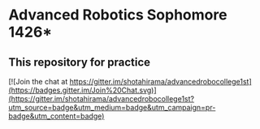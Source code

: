 # Advanced Robotics Sophomore 1426*
## This repository for practice

[![Join the chat at https://gitter.im/shotahirama/advancedrobocollege1st](https://badges.gitter.im/Join%20Chat.svg)](https://gitter.im/shotahirama/advancedrobocollege1st?utm_source=badge&utm_medium=badge&utm_campaign=pr-badge&utm_content=badge)

